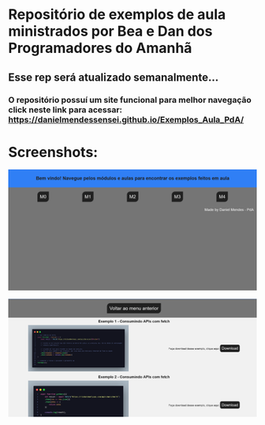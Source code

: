 # Repositório de exemplos de aula ministrados por Bea e Dan dos Programadores do Amanhã
## Esse rep será atualizado semanalmente...

### O repositório possuí um site funcional para melhor navegação click neste link para acessar: https://danielmendessensei.github.io/Exemplos_Aula_PdA/

# Screenshots:
[![Screenshot](assets/imgs/Screenshot1.png 'Toque na imagem para ir no site')](https://danielmendessensei.github.io/Exemplos_Aula_PdA/)

[![Screenshot](assets/imgs/Screenshot2.png 'Toque na imagem para ir no site')](https://danielmendessensei.github.io/Exemplos_Aula_PdA/)